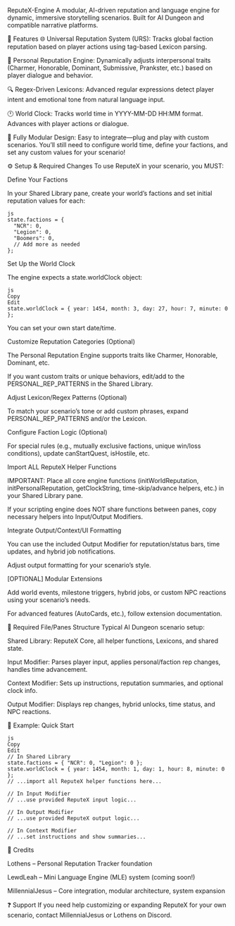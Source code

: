 ReputeX-Engine
A modular, AI-driven reputation and language engine for dynamic, immersive storytelling scenarios. Built for AI Dungeon and compatible narrative platforms.

🚀 Features
🌐 Universal Reputation System (URS):
Tracks global faction reputation based on player actions using tag-based Lexicon parsing.

🧍 Personal Reputation Engine:
Dynamically adjusts interpersonal traits (Charmer, Honorable, Dominant, Submissive, Prankster, etc.) based on player dialogue and behavior.

🔍 Regex-Driven Lexicons:
Advanced regular expressions detect player intent and emotional tone from natural language input.

🕛 World Clock:
Tracks world time in YYYY-MM-DD HH:MM format. Advances with player actions or dialogue.

🧩 Fully Modular Design:
Easy to integrate—plug and play with custom scenarios.
You’ll still need to configure world time, define your factions, and set any custom values for your scenario!

⚙️ Setup & Required Changes
To use ReputeX in your scenario, you MUST:

Define Your Factions

In your Shared Library pane, create your world’s factions and set initial reputation values for each:
```
js
state.factions = {
  "NCR": 0,
  "Legion": 0,
  "Boomers": 0,
  // Add more as needed
};
```
Set Up the World Clock

The engine expects a state.worldClock object:
```
js
Copy
Edit
state.worldClock = { year: 1454, month: 3, day: 27, hour: 7, minute: 0 };
```
You can set your own start date/time.

Customize Reputation Categories (Optional)

The Personal Reputation Engine supports traits like Charmer, Honorable, Dominant, etc.

If you want custom traits or unique behaviors, edit/add to the PERSONAL_REP_PATTERNS in the Shared Library.

Adjust Lexicon/Regex Patterns (Optional)

To match your scenario’s tone or add custom phrases, expand PERSONAL_REP_PATTERNS and/or the Lexicon.

Configure Faction Logic (Optional)

For special rules (e.g., mutually exclusive factions, unique win/loss conditions), update canStartQuest, isHostile, etc.

Import ALL ReputeX Helper Functions

IMPORTANT:
Place all core engine functions (initWorldReputation, initPersonalReputation, getClockString, time-skip/advance helpers, etc.) in your Shared Library pane.

If your scripting engine does NOT share functions between panes, copy necessary helpers into Input/Output Modifiers.

Integrate Output/Context/UI Formatting

You can use the included Output Modifier for reputation/status bars, time updates, and hybrid job notifications.

Adjust output formatting for your scenario’s style.

[OPTIONAL] Modular Extensions

Add world events, milestone triggers, hybrid jobs, or custom NPC reactions using your scenario’s needs.

For advanced features (AutoCards, etc.), follow extension documentation.

🔄 Required File/Panes Structure
Typical AI Dungeon scenario setup:

Shared Library:
ReputeX Core, all helper functions, Lexicons, and shared state.

Input Modifier:
Parses player input, applies personal/faction rep changes, handles time advancement.

Context Modifier:
Sets up instructions, reputation summaries, and optional clock info.

Output Modifier:
Displays rep changes, hybrid unlocks, time status, and NPC reactions.

🧩 Example: Quick Start
```
js
Copy
Edit
// In Shared Library
state.factions = { "NCR": 0, "Legion": 0 };
state.worldClock = { year: 1454, month: 1, day: 1, hour: 8, minute: 0 };
// ...import all ReputeX helper functions here...

// In Input Modifier
// ...use provided ReputeX input logic...

// In Output Modifier
// ...use provided ReputeX output logic...

// In Context Modifier
// ...set instructions and show summaries...
```
🙌 Credits

Lothens – Personal Reputation Tracker foundation

LewdLeah – Mini Language Engine (MLE) system (coming soon!)

MillennialJesus – Core integration, modular architecture, system expansion

❓ Support
If you need help customizing or expanding ReputeX for your own scenario, contact MillennialJesus or Lothens on Discord.



